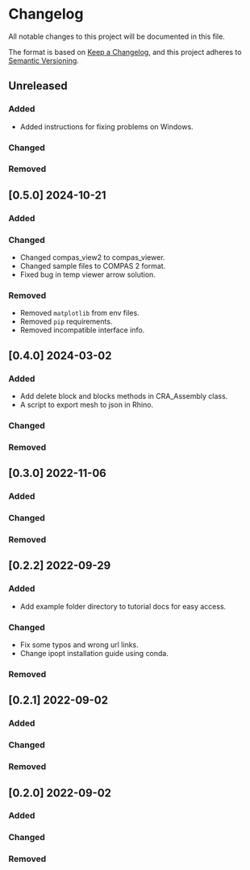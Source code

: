 # Changelog

All notable changes to this project will be documented in this file.

The format is based on [Keep a Changelog](https://keepachangelog.com/en/1.0.0/),
and this project adheres to [Semantic Versioning](https://semver.org/spec/v2.0.0.html).

## Unreleased

### Added

* Added instructions for fixing problems on Windows.

### Changed

### Removed


## [0.5.0] 2024-10-21

### Added

### Changed

* Changed compas_view2 to compas_viewer.
* Changed sample files to COMPAS 2 format.
* Fixed bug in temp viewer arrow solution.

### Removed

* Removed `matplotlib` from env files.
* Removed `pip` requirements.
* Removed incompatible interface info.


## [0.4.0] 2024-03-02

### Added

* Add delete block and blocks methods in CRA_Assembly class. 
* A script to export mesh to json in Rhino. 

### Changed

### Removed


## [0.3.0] 2022-11-06

### Added

### Changed

### Removed


## [0.2.2] 2022-09-29

### Added

* Add example folder directory to tutorial docs for easy access. 

### Changed

* Fix some typos and wrong url links. 
* Change ipopt installation guide using conda.

### Removed


## [0.2.1] 2022-09-02

### Added

### Changed

### Removed


## [0.2.0] 2022-09-02

### Added

### Changed

### Removed


